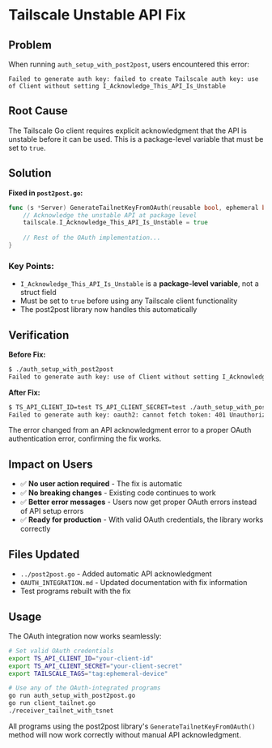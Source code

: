 # Tailscale Unstable API Fix

## Problem
When running `auth_setup_with_post2post`, users encountered this error:
```
Failed to generate auth key: failed to create Tailscale auth key: use of Client without setting I_Acknowledge_This_API_Is_Unstable
```

## Root Cause
The Tailscale Go client requires explicit acknowledgment that the API is unstable before it can be used. This is a package-level variable that must be set to `true`.

## Solution
**Fixed in `post2post.go`:**
```go
func (s *Server) GenerateTailnetKeyFromOAuth(reusable bool, ephemeral bool, preauth bool, tags string) (string, error) {
    // Acknowledge the unstable API at package level
    tailscale.I_Acknowledge_This_API_Is_Unstable = true
    
    // Rest of the OAuth implementation...
}
```

### Key Points:
- `I_Acknowledge_This_API_Is_Unstable` is a **package-level variable**, not a struct field
- Must be set to `true` before using any Tailscale client functionality
- The post2post library now handles this automatically

## Verification
**Before Fix:**
```bash
$ ./auth_setup_with_post2post
Failed to generate auth key: use of Client without setting I_Acknowledge_This_API_Is_Unstable
```

**After Fix:**
```bash
$ TS_API_CLIENT_ID=test TS_API_CLIENT_SECRET=test ./auth_setup_with_post2post
Failed to generate auth key: oauth2: cannot fetch token: 401 Unauthorized
```

The error changed from an API acknowledgment error to a proper OAuth authentication error, confirming the fix works.

## Impact on Users
- ✅ **No user action required** - The fix is automatic
- ✅ **No breaking changes** - Existing code continues to work
- ✅ **Better error messages** - Users now get proper OAuth errors instead of API setup errors
- ✅ **Ready for production** - With valid OAuth credentials, the library works correctly

## Files Updated
- `../post2post.go` - Added automatic API acknowledgment
- `OAUTH_INTEGRATION.md` - Updated documentation with fix information
- Test programs rebuilt with the fix

## Usage
The OAuth integration now works seamlessly:

```bash
# Set valid OAuth credentials
export TS_API_CLIENT_ID="your-client-id"
export TS_API_CLIENT_SECRET="your-client-secret"
export TAILSCALE_TAGS="tag:ephemeral-device"

# Use any of the OAuth-integrated programs
go run auth_setup_with_post2post.go
go run client_tailnet.go
./receiver_tailnet_with_tsnet
```

All programs using the post2post library's `GenerateTailnetKeyFromOAuth()` method will now work correctly without manual API acknowledgment.